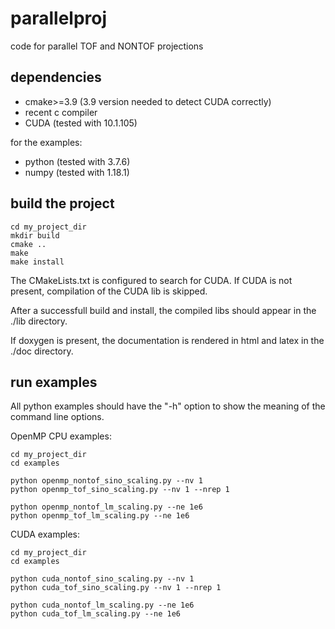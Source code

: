 # parallelproj
code for parallel TOF and NONTOF projections

## dependencies
- cmake>=3.9 (3.9 version needed to detect CUDA correctly)
- recent c compiler
- CUDA (tested with 10.1.105)

for the examples:
- python (tested with 3.7.6)
- numpy  (tested with 1.18.1)

## build the project
```
cd my_project_dir
mkdir build
cmake ..
make 
make install
```

The CMakeLists.txt is configured to search for CUDA.
If CUDA is not present, compilation of the CUDA lib is skipped.

After a successfull build and install, the compiled libs
should appear in the ./lib directory.

If doxygen is present, the documentation is rendered in 
html and latex in the ./doc directory.

## run examples
All python examples should have the "-h" option to show the meaning of the command line options.

OpenMP CPU examples:
```
cd my_project_dir
cd examples

python openmp_nontof_sino_scaling.py --nv 1
python openmp_tof_sino_scaling.py --nv 1 --nrep 1

python openmp_nontof_lm_scaling.py --ne 1e6
python openmp_tof_lm_scaling.py --ne 1e6
```
CUDA examples:
```
cd my_project_dir
cd examples

python cuda_nontof_sino_scaling.py --nv 1
python cuda_tof_sino_scaling.py --nv 1 --nrep 1

python cuda_nontof_lm_scaling.py --ne 1e6
python cuda_tof_lm_scaling.py --ne 1e6
```